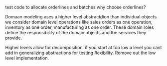 test code to allocate orderlines and batches
why choose orderlines? 

Domaan modeling uses a higher level abstractdion than individual objects
we consider domain level operations like sales orders as one operation, inventory as one order,
manufacturing as one order. These domain roles define the responsibility of the domain objects
and the services they provide. 

Higher levels allow for decomposition. if you start at too low a level you cant add in generalizing
abstractions for testing flexibility. Remove out the low level implementation. 

